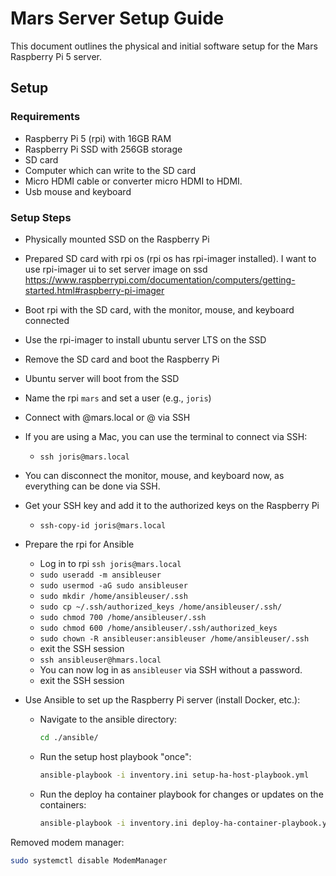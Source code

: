 # Mars Server Setup Guide

This document outlines the physical and initial software setup for the Mars Raspberry Pi 5 server.

## Setup

### Requirements
- Raspberry Pi 5 (rpi) with 16GB RAM
- Raspberry Pi SSD with 256GB storage
- SD card
- Computer which can write to the SD card
- Micro HDMI cable or converter micro HDMI to HDMI.
- Usb mouse and keyboard

### Setup Steps
- Physically mounted SSD on the Raspberry Pi
- Prepared SD card with rpi os (rpi os has rpi-imager installed). I want to use rpi-imager ui to set server image on ssd 
https://www.raspberrypi.com/documentation/computers/getting-started.html#raspberry-pi-imager
- Boot rpi with the SD card, with the monitor, mouse, and keyboard connected
- Use the rpi-imager to install ubuntu server LTS on the SSD
- Remove the SD card and boot the Raspberry Pi
- Ubuntu server will boot from the SSD
- Name the rpi `mars` and set a user (e.g., `joris`)
- Connect with <username>@mars.local or <username>@<ip-address> via SSH
- If you are using a Mac, you can use the terminal to connect via SSH:
  - `ssh joris@mars.local`
- You can disconnect the monitor, mouse, and keyboard now, as everything can be done via SSH.
- Get your SSH key and add it to the authorized keys on the Raspberry Pi
  - `ssh-copy-id joris@mars.local`
- Prepare the rpi for Ansible
  - Log in to rpi `ssh joris@mars.local`
  - `sudo useradd -m ansibleuser`
  - `sudo usermod -aG sudo ansibleuser`
  - `sudo mkdir /home/ansibleuser/.ssh`
  - `sudo cp ~/.ssh/authorized_keys /home/ansibleuser/.ssh/`
  - `sudo chmod 700 /home/ansibleuser/.ssh`
  - `sudo chmod 600 /home/ansibleuser/.ssh/authorized_keys`
  - `sudo chown -R ansibleuser:ansibleuser /home/ansibleuser/.ssh`
  - exit the SSH session
  - `ssh ansibleuser@hmars.local`
  - You can now log in as `ansibleuser` via SSH without a password.
  - exit the SSH session

- Use Ansible to set up the Raspberry Pi server (install Docker, etc.):
  - Navigate to the ansible directory:
    ```bash
    cd ./ansible/
    ```
  - Run the setup host playbook "once":
    ```bash
    ansible-playbook -i inventory.ini setup-ha-host-playbook.yml
    ```
  - Run the deploy ha container playbook for changes or updates on the containers:
    ```bash
    ansible-playbook -i inventory.ini deploy-ha-container-playbook.yml
    ```
    
Removed modem manager:
```bash
sudo systemctl disable ModemManager
```